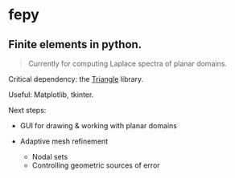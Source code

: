 # fepy

## Finite elements in python.

> Currently for computing Laplace spectra of planar domains.

Critical dependency: the [Triangle](http://dzhelil.info/triangle/) library.

Useful: Matplotlib, tkinter.

Next steps:

* GUI for drawing & working with planar domains

* Adaptive mesh refinement
  - Nodal sets
  - Controlling geometric sources of error
